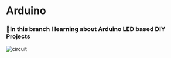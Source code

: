 # Arduino
<H3>📌In this branch I learning about Arduino LED based DIY Projects</H3>

![circuit](https://github.com/isharax9/Arduino/assets/123813453/38afafe3-e936-4c34-b460-235f3f336587)
